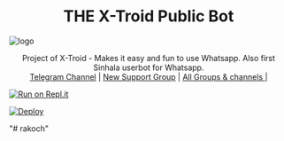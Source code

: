 <h1 align="center"><b> THE X-Troid Public Bot  </b></h1>

![logo](https://telegra.ph/file/569fd05fb4c587a360d38.jpg)




<p align="center">
    Project of X-Troid - Makes it easy and fun to use Whatsapp. Also first Sinhala userbot for Whatsapp.
    <br>
        <a href="http://t.me/BOUGDUR">Telegram Channel</a> |
        <a href="https://chat.whatsapp.com/LLalffmzja5Ljyirc2Dm0t">New Support Group</a> |
        <a href="https://t.me/BOUGDUR">All Groups & channels </a> |
    <br>
</p>

[![Run on Repl.it](https://repl.it/badge/github/phaticusthiccy/WhatsAsenaDuplicated)](https://replit.com/@rakouch1/ANDROTECHQR)

[![Deploy](https://www.herokucdn.com/deploy/button.svg)](https://heroku.com/deploy?template=https://github.com/rakouch1/rakoch)


"# rakoch" 

